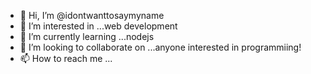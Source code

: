 - 👋 Hi, I’m @idontwanttosaymyname
- 👀 I’m interested in ...web development
- 🌱 I’m currently learning ...nodejs
- 💞️ I’m looking to collaborate on ...anyone interested in programmiing!
- 📫 How to reach me ...

<!---
idontwanttosaymyname/idontwanttosaymyname is a ✨ special ✨ repository because its `README.md` (this file) appears on your GitHub profile.
You can click the Preview link to take a look at your changes.
--->
